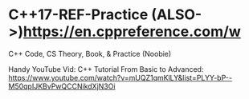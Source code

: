 # C++17-REF-Practice (ALSO->)https://en.cppreference.com/w
C++ Code, CS Theory, Book, & Practice (Noobie)

Handy YouTube Vid:
  C++ Tutorial From Basic to Advanced:    https://www.youtube.com/watch?v=mUQZ1qmKlLY&list=PLYY-bP--M50qpIJKBvPwQCCNikdXjN3Oi
